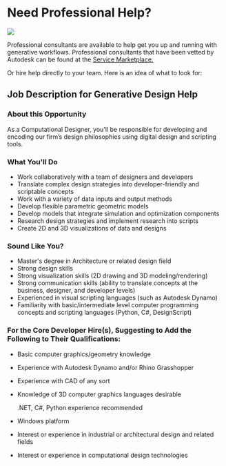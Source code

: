 # Need Professional Help?

![](../.gitbook/assets/needpro.png)

Professional consultants are available to help get you up and running with generative workflows. Professional consultants that have been vetted by Autodesk can be found at the [Service Marketplace.](https://servicesmarketplace.autodesk.com/providers?search=&search_within=&services_speciality%5B6406%5D=6406&ci=All&sort_by=search_api_relevance&utm_source=dotcom&utm_medium=referral&utm_content=aec-gen-design)

Or hire help directly to your team. Here is an idea of what to look for:

## Job Description for Generative Design Help

### About this Opportunity

As a Computational Designer, you'll be responsible for developing and encoding our firm’s design philosophies using digital design and scripting tools.

### What You'll Do

* Work collaboratively with a team of designers and developers
* Translate complex design strategies into developer-friendly and scriptable concepts
* Work with a variety of data inputs and output methods
* Develop flexible parametric geometric models
* Develop models that integrate simulation and optimization components
* Research design strategies and implement research into scripts
* Create 2D and 3D visualizations of data and designs

### Sound Like You?

* Master's degree in Architecture or related design field
* Strong design skills
* Strong visualization skills \(2D drawing and 3D modeling/rendering\)
* Strong communication skills \(ability to translate concepts at the business, designer, and developer levels\)
* Experienced in visual scripting languages \(such as Autodesk Dynamo\)
* Familiarity with basic/intermediate level computer programming concepts and scripting languages \(Python, C\#, DesignScript\)

### For the Core Developer Hire\(s\), Suggesting to Add the Following to Their Qualifications:

* Basic computer graphics/geometry knowledge
* Experience with Autodesk Dynamo and/or Rhino Grasshopper
* Experience with CAD of any sort
* Knowledge of 3D computer graphics languages desirable

  .NET, C\#, Python experience recommended

* Windows platform
* Interest or experience in industrial or architectural design and related fields
* Interest or experience in computational design technologies

